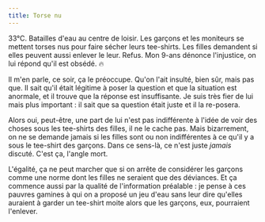 ```yaml
---
title: Torse nu
---
```


33°C. Batailles d'eau au centre de loisir. Les garçons et les moniteurs se mettent torses nus pour faire sécher leurs tee-shirts. Les filles demandent si elles peuvent aussi enlever le leur. Refus. Mon 9-ans dénonce l'injustice, on lui répond qu'il est obsédé. 🔥

Il m'en parle, ce soir, ça le préoccupe. Qu'on l'ait insulté, bien sûr, mais pas que. Il sait qu'il était légitime à poser la question et que la situation est anormale, et il trouve que la réponse est insuffisante. Je suis très fier de lui mais plus important : il sait que sa question était juste et il la re-posera.

Alors oui, peut-être, une part de lui n'est pas indifférente à l'idée de voir des choses sous les tee-shirts des filles, il ne le cache pas. Mais bizarrement, on ne se demande jamais si les filles sont ou non indifférentes à ce qu'il y a sous le tee-shirt des garçons. Dans ce sens-là, ce n'est juste _jamais_ discuté. C'est ça, l'angle mort.

L'égalité, ça ne peut marcher que si on arrête de considérer les garçons comme une norme dont les filles ne seraient que des déviances. Et ça commence aussi par la qualité de l'information préalable : je pense à ces pauvres gamines à qui on a proposé un jeu d'eau sans leur dire qu'elles auraient à garder un tee-shirt moite alors que les garçons, eux, pourraient l'enlever.
